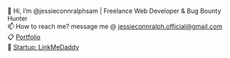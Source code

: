 👋 Hi, I’m @jessieconnralphsam | Freelance Web Developer & Bug Bounty Hunter<br>
📫 How to reach me? message me @ jessieconnralph.official@gmail.com  <br>
📋 [Portfolio](https://jessieconnralphsam.github.io/cv/)  <br>
📂 [Startup: LinkMeDaddy](https://www.linkmedaddy.com)  <br>


